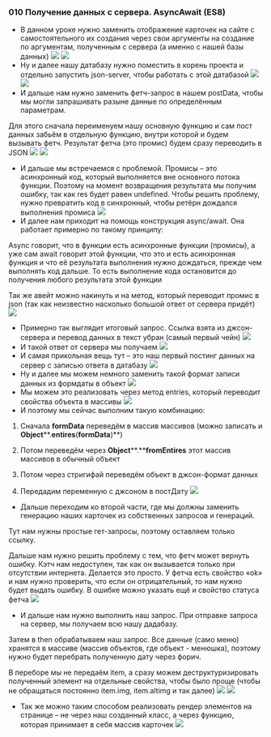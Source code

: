 ### **010 Получение данных с сервера. AsyncAwait (ES8)**

- В данном уроке нужно заменить отображение карточек на сайте с самостоятельного их создания через свои аргументы на создание по аргументам, полученным с сервера (а именно с нашей базы данных)
![](_png/Pasted%20image%2020220909181359.png)
![](_png/Pasted%20image%2020220909181406.png)
- Ну и далее нашу датабазу нужно поместить в корень проекта и отдельно запустить json-server, чтобы работать с этой датабазой
![](_png/Pasted%20image%2020220909181410.png)
![](_png/Pasted%20image%2020220909181425.png)
- И дальше нам нужно заменить фетч-запрос в нашем postData, чтобы мы могли запрашивать разыне данные по определённым параметрам.

Для этого сначала переименуем нашу основную функцию и сам пост данных забьём в отдельную функцию, внутри которой и будем вызывать фетч. Результат фетча (это промис) будем сразу переводить в JSON
![](_png/Pasted%20image%2020220909181431.png)
![](_png/Pasted%20image%2020220909181435.png)
- И дальше мы встречаемся с проблемой. Промисы – это асинхронный код, который выполняется вне основного потока функции. Поэтому на момент возвращения результата мы получим ошибку, так как res будет равен undefined. Чтобы решить проблему, нужно превратить код в синхронный, чтобы ретёрн дождался выполнения промиса
![](_png/Pasted%20image%2020220909181441.png)
- И далее нам приходит на помощь конструкция async/await. Она работает примерно по такому принципу:

Async говорит, что в функции есть асинхронные функции (промисы), а уже сам await говорит этой функции, что это и есть асинхронная функция и что её результата выполнения нужно дождаться, прежде чем выполнять код дальше. То есть выполнение кода остановится до получения любого результата этой функции

Так же авейт можно накинуть и на метод, который переводит промис в json (так как неизвестно насколько большой ответ от сервера придёт)
![](_png/Pasted%20image%2020220909181448.png)
- Примерно так выглядит итоговый запрос. Ссылка взята из джсон-сервера и перевод данных в текст убран (самый первый чейн)
![](_png/Pasted%20image%2020220909181453.png)
- И такой ответ от сервера мы получаем
![](_png/Pasted%20image%2020220909181457.png)
- И самая прикольная вещь тут – это наш первый постинг данных на сервер с записью ответа в датабазу
![](_png/Pasted%20image%2020220909181503.png)
- Ну и далее мы можем немного заменить такой формат записи данных из формдаты в объект
![](_png/Pasted%20image%2020220909181508.png)
- Мы можем это реализовать через метод entries, который переводит свойства объекта в массивы
![](_png/Pasted%20image%2020220909181513.png)
- И поэтому мы сейчас выполним такую комбинацию:

1) Сначала **formData** переведём в массив массивов (можно записать и **Object****.****entires****(****formData****)**)

2) Потом переведём через **Object****.****fromEntires** этот массив массивов в обычный объект

3) Потом через стригифай переведём объект в джсон-формат данных

4) Передадим переменную с джсоном в постДату
![](_png/Pasted%20image%2020220909181518.png)
- Дальше переходим ко второй части, где мы должны заменить генерацию наших карточек из собственных запросов и генераций.

Тут нам нужны простые гет-запросы, поэтому оставляем только ссылку.

Дальше нам нужно решить проблему с тем, что фетч может вернуть ошибку. Кэтч нам недоступен, так как он вызывается только при отсутствии интернета. Делается это просто. У фетча есть свойство «ok» и нам нужно проверить, что если он отрицательный, то нам нужно будет выдать ошибку. В ошибке можно указать ещё и свойство статуса фетча
![](_png/Pasted%20image%2020220909181525.png)
- И дальше нам нужно выполнить наш запрос. При отправке запроса на сервер, мы получаем всю нашу дадабазу.

Затем в then обрабатываем наш запрос. Все данные (само меню) хранятся в массиве (массив объектов, где объект - менюшка), поэтому нужно будет перебрать полученную дату через форич.

В переборе мы не передаём item, а сразу можем деструктуризировать полученный элемент на отдельные свойства, чтобы было проще (чтобы не обращаться постоянно item.img, item.altimg и так далее)
![](_png/Pasted%20image%2020220909181532.png)
![](_png/Pasted%20image%2020220909181538.png)
- Так же можно таким способом реализовать рендер элементов на странице – не через наш созданный класс, а через функцию, которая принимает в себя массив карточек
![](_png/Pasted%20image%2020220909181544.png)